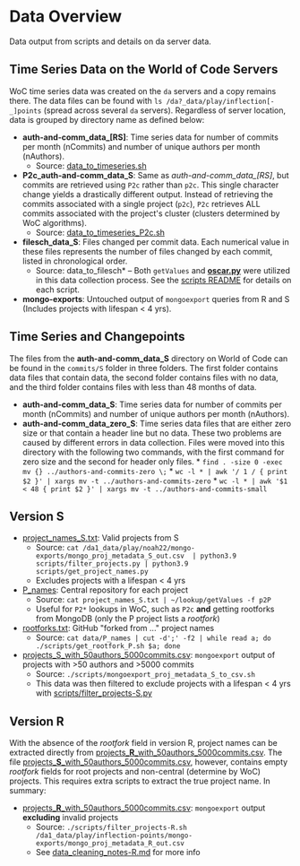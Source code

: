 # Data Overview

Data output from scripts and details on da server data.

## Time Series Data on the World of Code Servers

WoC time series data was created on the `da` servers and a copy remains there. The data files can be found with `ls /da?_data/play/inflection[-_]points` (spread across several `da` servers). Regardless of server location, data is grouped by directory name as defined below:

- **auth-and-comm_data_[RS]**: Time series data for number of commits per month (nCommits) and number of unique authors per month (nAuthors).
    - Source: [data_to_timeseries.sh](../scripts/data_to_timeseries.sh) 
- **P2c_auth-and-comm_data_S**: Same as *auth-and-comm_data_[RS]*, but commits are retrieved using `P2c` rather than `p2c`. This single character change yields a drastically different output. Instead of retrieving the commits associated with a single project (`p2c`), `P2c` retrieves ALL commits associated with the project's cluster (clusters determined by WoC algorithms). 
  - Source: [data_to_timeseries_P2c.sh](../scripts/data_to_timeseries_P2c.sh)
- **filesch_data_S**: Files changed per commit data. Each numerical value in these files represents the number of files changed by each commit, listed in chronological order.
  - Source: data_to_filesch* – Both `getValues` and __[oscar.py](https://github.com/ssc-oscar/oscar.py)__ were utilized in this data collection process. See the [scripts README](../scripts/README.md) for details on each script.
- **mongo-exports**: Untouched output of `mongoexport` queries from R and S (Includes projects with lifespan < 4 yrs).

## Time Series and Changepoints

The files from the **auth-and-comm_data_S** directory on World of Code can be found in the `commits/S` folder in three folders. The first folder contains data files that contain data, the second folder contains files with no data, and the third folder contains files with less than 48 months of data.

- **auth-and-comm_data_S**: Time series data for number of commits per month (nCommits) and number of unique authors per month (nAuthors).
- **auth-and-comm_data_zero_S**: Time series data files that are either zero size or that contain a header line but no data. These two problems are caused by different errors in data collection. Files were moved into this directory with the following two commands, with the first command for zero size and the second for header only files.
      * `find . -size 0 -exec mv {} ../authors-and-commits-zero \;`
      * `wc -l * | awk '/ 1 / { print $2 }' | xargs mv -t ../authors-and-commits-zero`
      * `wc -l * | awk '$1 < 48 { print $2 }' | xargs mv -t ../authors-and-commits-small`

## Version S

- [project_names_S.txt](project_names_S.txt): Valid projects from S
  - Source: `cat /da1_data/play/noah22/mongo-exports/mongo_proj_metadata_S_out.csv  | python3.9 scripts/filter_projects.py | python3.9 scripts/get_project_names.py`
  - Excludes projects with a lifespan < 4 yrs
- [P_names](P_names): Central repository for each project
  - Source: `cat project_names_S.txt | ~/lookup/getValues -f p2P`
  - Useful for `P2*` lookups in WoC, such as `P2c` **and** getting rootforks from MongoDB (only the P project lists a _rootfork_)
- [rootforks.txt](rootforks.txt): GitHub "forked from ..." project names
  - Source: `cat data/P_names | cut -d';' -f2 | while read a; do ./scripts/get_rootfork_P.sh $a; done`
- [projects_S_with_50authors_5000commits.csv](projects_S_with_50authors_5000commits.csv): `mongoexport` output of projects with >50 authors and >5000 commits
  - Source: `./scripts/mongoexport_proj_metadata_S_to_csv.sh `
  - This data was then filtered to exclude projects with a lifespan < 4 yrs with [scripts/filter_projects-S.py](../scripts/filter_projects-S.py) 

## Version R

With the absence of the *rootfork* field in version R, project names can be extracted directly from [projects\_**R**\_with_50authors_5000commits.csv](projects_R_with_50authors_5000commits.csv). The file [projects\_**S**\_with_50authors_5000commits.csv](projects_S_with_50authors_5000commits.csv), however, contains empty _rootfork_ fields for root projects and non-central (determine by WoC) projects. This requires extra scripts to extract the true project name. In summary:

- [projects\_**R**\_with_50authors_5000commits.csv](projects_R_with_50authors_5000commits.csv): `mongoexport` output **excluding** invalid projects
  - Source: `./scripts/filter_projects-R.sh /da1_data/play/inflection-points/mongo-exports/mongo_proj_metadata_R_out.csv`
  - See [data_cleaning_notes-R.md](data_cleaning_notes-R.md) for more info
